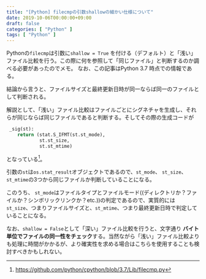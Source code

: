 ```yaml
---
title: "[Python] filecmpの引数shallowの細かい仕様について"
date: 2019-10-06T00:00:00+09:00
draft: false
categories: [ "Python" ]
tags: [ "Python" ]
---
```


Pythonの`filecmp`は引数に`shallow = True`
を付ける（デフォルト）と「浅い」ファイル比較を行う。この際に何を参照して「同じファイル」と判断するのか調べる必要があったのでメモ。
なお、この記事はPython 3.7 時点での情報である。

結論から言うと、ファイルサイズと最終更新日時が同一ならば同一のファイルとして判断される。

解説として、「浅い」ファイル比較はファイルごとにシグネチャを生成し、それらが同じならば同じファイルであると判断する。そしてその際の生成コードが

```python
 _sig(st):
    return (stat.S_IFMT(st.st_mode),
            st.st_size,
            st.st_mtime)
```

となっている[^1]。

[^1]: https://github.com/python/cpython/blob/3.7/Lib/filecmp.py

引数の`st`は`os.stat_result`オブジェクトであるので、`st_mode`、 `st_size`、 `st_mtime`の3つから同じファイルか判断していることになる。

このうち、 `st_mode`はファイルタイプとファイルモード((ディレクトリか？ファイルか？シンボリックリンクか？etc.))の判定であるので、実質的には`st_size`、つまりファイルサイズと、`st_mtime`、つまり最終更新日時で判定していることになる。

なお、`shallow = False`として「深い」ファイル比較を行うと、文字通り **バイト単位でファイルの同一性をチェック**する。当然ながら「浅い」ファイル比較よりも処理に時間がかかるが、より確実性を求める場合はこちらを使用することも検討すべきかもしれない。